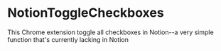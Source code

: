 # NotionToggleCheckboxes
This Chrome extension toggle all checkboxes in Notion--a very simple function that's currently lacking in Notion